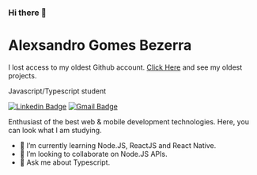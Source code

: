 ### Hi there 👋

# Alexsandro Gomes Bezerra 

I lost access to my oldest Github account. [Click Here](https://github.com/AlexSRH) and see my oldest projects.

Javascript/Typescript student

[![Linkedin Badge](https://img.shields.io/badge/-Alexsandro%20Bezerra-6633cc?style=flat-square&logo=Linkedin&logoColor=white&link=https://www.linkedin.com/in/alexsandrobezerra/)](https://www.linkedin.com/in/alexsandrobezerra/) 
[![Gmail Badge](https://img.shields.io/badge/-alexsandro.bezerra@outlook.com.br-6633cc?style=flat-square&logo=Gmail&logoColor=white&link=mailto:alexsandro.bezerra@outlook.com.br)](mailto:alexsandro.bezerra@outlook.com.br)

Enthusiast of the best web & mobile development technologies.
Here, you can look what I am studying.

- 🌱 I’m currently learning Node.JS, ReactJS and React Native.
- 👯 I’m looking to collaborate on Node.JS APIs.
- 💬 Ask me about Typescript.

<!--
- 🔭 I’m currently working on ...
- 🌱 I’m currently learning ...
- 👯 I’m looking to collaborate on ...
- 🤔 I’m looking for help with ...
- 💬 Ask me about ...
- 📫 How to reach me: ...
- 😄 Pronouns: ...
- ⚡ Fun fact: ...
-->
